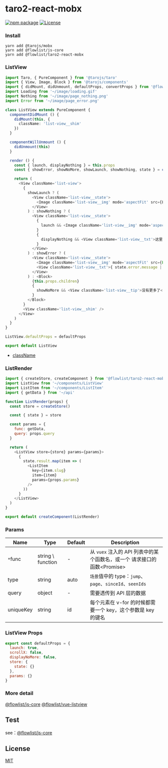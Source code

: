 # taro2-react-mobx

[![npm package](https://badge.fury.io/js/%40flowlist%2Ftaro2-react-mobx.svg)](https://www.npmjs.com/package/@flowlist/taro2-react-mobx)  [![License](https://gitlicense.com/badge/flowlist/taro2-react-mobx)](https://github.com/flowlist/taro2-react-mobx/blob/master/LICENSE)

### Install

``` shell
yarn add @tarojs/mobx
yarn add @flowlist/js-core
yarn add @flowlist/taro2-react-mobx
```

### ListView
```typescript jsx
import Taro, { PureComponent } from '@tarojs/taro'
import { View, Image, Block } from '@tarojs/components'
import { didMount, didUnmount, defaultProps, convertProps } from '@flowlist/taro2-react-mobx'
import Loading from '~/image/loading.gif'
import Nothing from '~/image/page_nothing.png'
import Error from '~/image/page_error.png'

class ListView extends PureComponent {
  componentDidMount () {
    didMount(this, {
      className: 'list-view__shim'
    })
  }

  componentWillUnmount () {
    didUnmount(this)
  }

  render () {
    const { launch, displayNothing } = this.props
    const { showError, showNoMore, showLaunch, showNothing, state } = convertProps(this)

    return (
      <View className='list-view'>
        {
          showLaunch ? (
            <View className='list-view__state'>
              <Image className='list-view__img' mode='aspectFit' src={Loading} />
            </View>
          ) : showNothing ? (
            <View className='list-view__state'>
              {
                launch && <Image className='list-view__img' mode='aspectFit' src={Nothing} />
              }
              {
                displayNothing && <View className='list-view__txt'>这里什么都没有</View>
              }
            </View>
          ) : showError ? (
            <View className='list-view__state'>
              <Image className='list-view__img' mode='aspectFit' src={Error} />
              <View className='list-view__txt'>{ state.error.message || '网络错误' }</View>
            </View>
          ) : <Block>
            {this.props.children}
            {
              showNoMore && <View className='list-view__tip'>没有更多了</View>
            }
          </Block>
        }
        <View className='list-view__shim' />
      </View>
    )
  }
}

ListView.defaultProps = defaultProps

export default ListView
```

- [className](https://github.com/flowlist/taro2-react-mobx/blob/main/src/store.js#L37)

### ListRender
``` javascript
import { createStore, createComponent } from '@flowlist/taro2-react-mobx'
import ListView from '~/components/ListView'
import ListItem from '~/components/ListItem'
import { getData } from '~/api'

function ListRender(props) {
  const store = createStore()

  const { state } = store

  const params = {
    func: getData,
    query: props.query
  }

  return (
    <ListView store={store} params={params}>
      {
        state.result.map(item => (
          <ListItem
            key={item.slug}
            item={item}
            params={props.params}
          />
        ))
      }
    </ListView>
  )
}

export default createComponent(ListRender)
```

### Params
| Name | Type | Default | Description |
| --- | --- | --- | ---- |
| `*`func | string \ function | - | 从 `vuex` 注入的 API 列表中的某个函数名，或一个 请求接口的函数\<Promise\> |
| type | string | auto | `场景`值中的 type：`jump`、`page`、`sinceId`、`seenIds` |
| query | object | - | 需要透传到 API 层的数据 |
| uniqueKey | string | id | 每个元素在 v-for 的时候都需要一个 key，这个参数是 key 的键名 |


### ListView Props
```javascript
export const defaultProps = {
  launch: true,
  scrollX: false,
  displayNoMore: false,
  store: {
    state: {}
  },
  params: {}
}
```

### More detail
[@flowlist/js-core](https://github.com/flowlist/js-core)
[@flowlist/vue-listview](https://github.com/flowlist/vue-listview)


## Test
see：[@flowlist/js-core](https://github.com/flowlist/js-core)

## License

[MIT](https://github.com/flowlist/taro2-react-mobx/blob/master/LICENSE)
